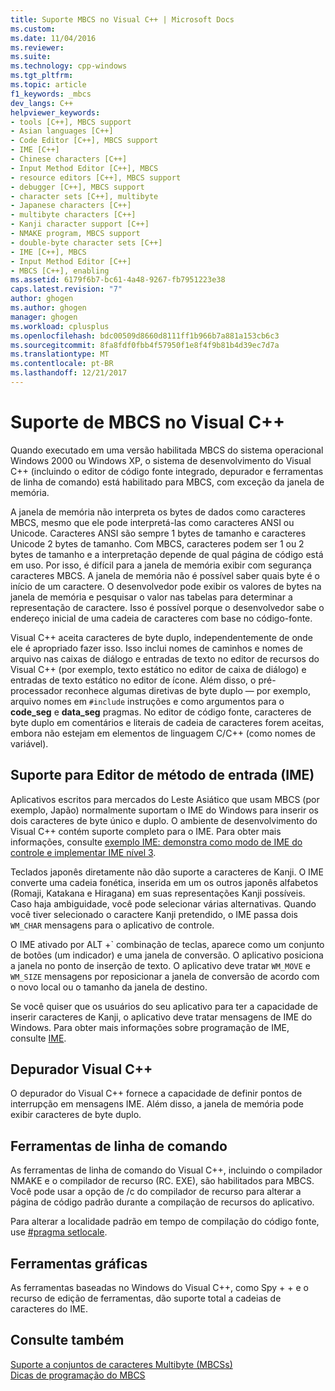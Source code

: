 ```yaml
---
title: Suporte MBCS no Visual C++ | Microsoft Docs
ms.custom: 
ms.date: 11/04/2016
ms.reviewer: 
ms.suite: 
ms.technology: cpp-windows
ms.tgt_pltfrm: 
ms.topic: article
f1_keywords: _mbcs
dev_langs: C++
helpviewer_keywords:
- tools [C++], MBCS support
- Asian languages [C++]
- Code Editor [C++], MBCS support
- IME [C++]
- Chinese characters [C++]
- Input Method Editor [C++], MBCS
- resource editors [C++], MBCS support
- debugger [C++], MBCS support
- character sets [C++], multibyte
- Japanese characters [C++]
- multibyte characters [C++]
- Kanji character support [C++]
- NMAKE program, MBCS support
- double-byte character sets [C++]
- IME [C++], MBCS
- Input Method Editor [C++]
- MBCS [C++], enabling
ms.assetid: 6179f6b7-bc61-4a48-9267-fb7951223e38
caps.latest.revision: "7"
author: ghogen
ms.author: ghogen
manager: ghogen
ms.workload: cplusplus
ms.openlocfilehash: bdc00509d8660d8111ff1b966b7a881a153cb6c3
ms.sourcegitcommit: 8fa8fdf0fbb4f57950f1e8f4f9b81b4d39ec7d7a
ms.translationtype: MT
ms.contentlocale: pt-BR
ms.lasthandoff: 12/21/2017
---
```

# <a name="mbcs-support-in-visual-c"></a>Suporte de MBCS no Visual C++
Quando executado em uma versão habilitada MBCS do sistema operacional Windows 2000 ou Windows XP, o sistema de desenvolvimento do Visual C++ (incluindo o editor de código fonte integrado, depurador e ferramentas de linha de comando) está habilitado para MBCS, com exceção da janela de memória.  
  
 A janela de memória não interpreta os bytes de dados como caracteres MBCS, mesmo que ele pode interpretá-las como caracteres ANSI ou Unicode. Caracteres ANSI são sempre 1 bytes de tamanho e caracteres Unicode 2 bytes de tamanho. Com MBCS, caracteres podem ser 1 ou 2 bytes de tamanho e a interpretação depende de qual página de código está em uso. Por isso, é difícil para a janela de memória exibir com segurança caracteres MBCS. A janela de memória não é possível saber quais byte é o início de um caractere. O desenvolvedor pode exibir os valores de bytes na janela de memória e pesquisar o valor nas tabelas para determinar a representação de caractere. Isso é possível porque o desenvolvedor sabe o endereço inicial de uma cadeia de caracteres com base no código-fonte.  
  
 Visual C++ aceita caracteres de byte duplo, independentemente de onde ele é apropriado fazer isso. Isso inclui nomes de caminhos e nomes de arquivo nas caixas de diálogo e entradas de texto no editor de recursos do Visual C++ (por exemplo, texto estático no editor de caixa de diálogo) e entradas de texto estático no editor de ícone. Além disso, o pré-processador reconhece algumas diretivas de byte duplo — por exemplo, arquivo nomes em `#include` instruções e como argumentos para o **code_seg** e **data_seg** pragmas. No editor de código fonte, caracteres de byte duplo em comentários e literais de cadeia de caracteres forem aceitas, embora não estejam em elementos de linguagem C/C++ (como nomes de variável).  
  
##  <a name="_core_support_for_the_input_method_editor_.28.ime.29"></a>Suporte para Editor de método de entrada (IME)  
 Aplicativos escritos para mercados do Leste Asiático que usam MBCS (por exemplo, Japão) normalmente suportam o IME do Windows para inserir os dois caracteres de byte único e duplo. O ambiente de desenvolvimento do Visual C++ contém suporte completo para o IME. Para obter mais informações, consulte [exemplo IME: demonstra como modo de IME do controle e implementar IME nível 3](http://msdn.microsoft.com/en-us/87ebdf65-cef0-451d-a6fc-d5fb64178b14).  
  
 Teclados japonês diretamente não dão suporte a caracteres de Kanji. O IME converte uma cadeia fonética, inserida em um os outros japonês alfabetos (Romaji, Katakana e Hiragana) em suas representações Kanji possíveis. Caso haja ambiguidade, você pode selecionar várias alternativas. Quando você tiver selecionado o caractere Kanji pretendido, o IME passa dois `WM_CHAR` mensagens para o aplicativo de controle.  
  
 O IME ativado por ALT +\` combinação de teclas, aparece como um conjunto de botões (um indicador) e uma janela de conversão. O aplicativo posiciona a janela no ponto de inserção de texto. O aplicativo deve tratar `WM_MOVE` e `WM_SIZE` mensagens por reposicionar a janela de conversão de acordo com o novo local ou o tamanho da janela de destino.  
  
 Se você quiser que os usuários do seu aplicativo para ter a capacidade de inserir caracteres de Kanji, o aplicativo deve tratar mensagens de IME do Windows. Para obter mais informações sobre programação de IME, consulte [IME](https://msdn.microsoft.com/en-us/library/ms776145.aspx).  
  
## <a name="visual-c-debugger"></a>Depurador Visual C++  
 O depurador do Visual C++ fornece a capacidade de definir pontos de interrupção em mensagens IME. Além disso, a janela de memória pode exibir caracteres de byte duplo.  
  
## <a name="command-line-tools"></a>Ferramentas de linha de comando  
 As ferramentas de linha de comando do Visual C++, incluindo o compilador NMAKE e o compilador de recurso (RC. EXE), são habilitados para MBCS. Você pode usar a opção de /c do compilador de recurso para alterar a página de código padrão durante a compilação de recursos do aplicativo.  
  
 Para alterar a localidade padrão em tempo de compilação do código fonte, use [#pragma setlocale](../preprocessor/setlocale.md).  
  
## <a name="graphical-tools"></a>Ferramentas gráficas  
 As ferramentas baseadas no Windows do Visual C++, como Spy + + e o recurso de edição de ferramentas, dão suporte total a cadeias de caracteres do IME.  
  
## <a name="see-also"></a>Consulte também  
 [Suporte a conjuntos de caracteres Multibyte (MBCSs)](../text/support-for-multibyte-character-sets-mbcss.md)   
 [Dicas de programação do MBCS](../text/mbcs-programming-tips.md)